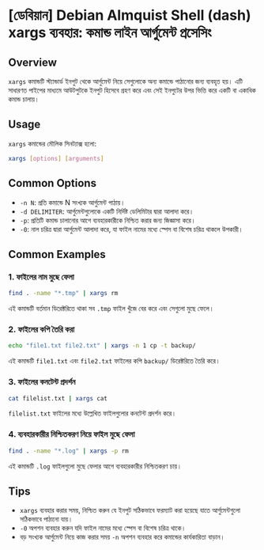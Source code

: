 # [ডেবিয়ান] Debian Almquist Shell (dash) xargs ব্যবহার: কমান্ড লাইন আর্গুমেন্ট প্রসেসিং

## Overview
`xargs` কমান্ডটি স্ট্যান্ডার্ড ইনপুট থেকে আর্গুমেন্ট নিয়ে সেগুলোকে অন্য কমান্ডে পাঠানোর জন্য ব্যবহৃত হয়। এটি সাধারণত পাইপের মাধ্যমে আউটপুটকে ইনপুট হিসেবে গ্রহণ করে এবং সেই ইনপুটের উপর ভিত্তি করে একটি বা একাধিক কমান্ড চালায়।

## Usage
`xargs` কমান্ডের মৌলিক সিনট্যাক্স হলো:

```bash
xargs [options] [arguments]
```

## Common Options
- `-n N`: প্রতি কমান্ডে N সংখ্যক আর্গুমেন্ট পাঠায়।
- `-d DELIMITER`: আর্গুমেন্টগুলোকে একটি নির্দিষ্ট ডেলিমিটার দ্বারা আলাদা করে।
- `-p`: প্রতিটি কমান্ড চালানোর আগে ব্যবহারকারীকে নিশ্চিত করার জন্য জিজ্ঞাসা করে।
- `-0`: নাল চরিত্র দ্বারা আর্গুমেন্ট আলাদা করে, যা ফাইল নামের মধ্যে স্পেস বা বিশেষ চরিত্র থাকলে উপকারী।

## Common Examples
### 1. ফাইলের নাম মুছে ফেলা
```bash
find . -name "*.tmp" | xargs rm
```
এই কমান্ডটি বর্তমান ডিরেক্টরিতে থাকা সব `.tmp` ফাইল খুঁজে বের করে এবং সেগুলো মুছে ফেলে।

### 2. ফাইলের কপি তৈরি করা
```bash
echo "file1.txt file2.txt" | xargs -n 1 cp -t backup/
```
এই কমান্ডটি `file1.txt` এবং `file2.txt` ফাইলের কপি `backup/` ডিরেক্টরিতে তৈরি করে।

### 3. ফাইলের কনটেন্ট প্রদর্শন
```bash
cat filelist.txt | xargs cat
```
`filelist.txt` ফাইলের মধ্যে উল্লেখিত ফাইলগুলোর কনটেন্ট প্রদর্শন করে।

### 4. ব্যবহারকারীর নিশ্চিতকরণ নিয়ে ফাইল মুছে ফেলা
```bash
find . -name "*.log" | xargs -p rm
```
এই কমান্ডটি `.log` ফাইলগুলো মুছে ফেলার আগে ব্যবহারকারীর নিশ্চিতকরণ চায়।

## Tips
- `xargs` ব্যবহার করার সময়, নিশ্চিত করুন যে ইনপুট সঠিকভাবে ফরম্যাট করা হয়েছে যাতে আর্গুমেন্টগুলো সঠিকভাবে পাঠানো যায়।
- `-0` অপশন ব্যবহার করুন যদি ফাইল নামের মধ্যে স্পেস বা বিশেষ চরিত্র থাকে।
- বড় সংখ্যক আর্গুমেন্ট নিয়ে কাজ করার সময় `-n` অপশন ব্যবহার করে কমান্ডের কার্যকারিতা বাড়ান।